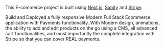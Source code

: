 This E-commerce project is built using [Next.js](https://nextjs.org/), [Sanity](https://www.sanity.io/) and [Stripe](https://stripe.com/).

Build and Deployed a fully responsive Modern Full Stack Ecommerce application with Payments functionality. With Modern design, animations, the ability to add and edit products on the go using a CMS, all advanced cart functionalities, and most importantly the complete integration with Stripe so that you can cover REAL payments. 




